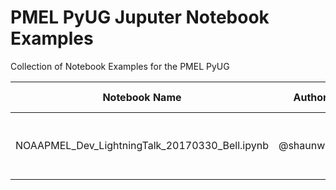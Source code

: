 # PMEL PyUG Juputer Notebook Examples

Collection of Notebook Examples for the PMEL PyUG

Notebook Name | Author      | Short Description
--------------|-------------|-------------------
NOAAPMEL_Dev_LightningTalk_20170330_Bell.ipynb    | @shaunwbell | simple setup for a scientific python envionment  
